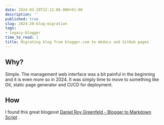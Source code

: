 ```yaml
---
date: 2024-03-20T22:12:00.000+01:00
description: ''
published: true
slug: 2024-20-blog-migration
tags:
- legacy-blogger
time_to_read: 1
title: Migrating blog from blogger.com to mkdocs and GitHub pages
---
```

## Why?
Simple. The management web interface was a bit painful in the beginning and it is even more so in 2024. It was simply time to move to something like Git, static page generator and CI/CD for deployment.

## How

I found this great blogpost [Daniel Roy Greenfeld - Blogger to Markdown Script](https://daniel.feldroy.com/posts/2022-02-blogger-to-markdown-script) .
